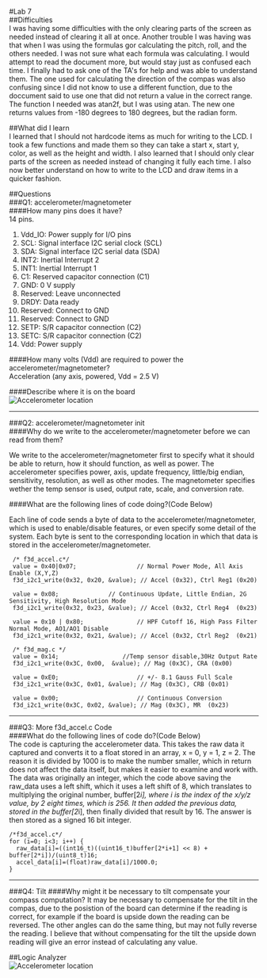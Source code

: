 #Lab 7  
##Difficulties  
I was having some difficulties with the only clearing parts of the screen as needed instead of clearing it all at once.  Another trouble I was having was that when I was using the formulas gor calculating the pitch, roll, and the others needed.  I was not sure what each formula was calculating.  I would attempt to read the document more, but would stay just as confused each time.  I finally had to ask one of the TA's for help and was able to understand them.  The one used for calculating the direction of the compas was also confusing since I did not know to use a different function, due to the doccument said to use one that did not return a value in the correct range.  The function I needed was atan2f, but I was using atan.  The new one returns values from -180 degrees to 180 degrees, but the radian form.

##What did I learn  
I learned that I should not hardcode items as much for writing to the LCD.  I took a few functions and made them so they can take a start x, start y, color, as well as the height and width.  I also learned that I should only clear parts of the screen as needed instead of changing it fully each time.  I also now better understand on how to write to the LCD and draw items in a quicker fashion.

##Questions  
###Q1: accelerometer/magnetometer  
####How many pins does it have?  
14 pins.
1. Vdd_IO:  Power supply for I/O pins
2. SCL: Signal interface I2C serial clock (SCL)
3. SDA: Signal interface I2C serial data (SDA) 
4. INT2: Inertial Interrupt 2
5. INT1: Inertial Interrupt 1
6. C1: Reserved capacitor connection (C1)
7. GND: 0 V supply
8. Reserved: Leave unconnected
9. DRDY: Data ready
10. Reserved: Connect to GND
11. Reserved: Connect to GND
12. SETP: S/R capacitor connection (C2)
13. SETC: S/R capacitor connection (C2)
14. Vdd: Power supply  

####How many volts (Vdd) are required to power the accelerometer/magnetometer?  
Acceleration (any axis, powered, Vdd = 2.5 V)

####Describe where it is on the board  
![Accelerometer location](https://github.iu.edu/mimccann/CS-Spring2017/blob/master/lab7/c335board.png)


---
###Q2: accelerometer/magnetometer init  
####Why do we write to the accelerometer/magnetometer before we can read from them?   

We write to the accelerometer/magnetometer first to specify what it should be able to return, how it should function, as well as power.  The accelerometer specifies power, axis, update frequency, little/big endian, sensitivity, resolution, as well as other modes.  The magnetometer specifies wether the temp sensor is used, output rate, scale, and conversion rate.

####What are the following lines of code doing?(Code Below)   

Each line of code sends a byte of data to the accelerometer/magnetometer, which is used to enable/disable features, or even specify some detail of the system.  Each byte is sent to the corresponding location in which that data is stored in the accelerometer/magnetometer.


```
 /* f3d_accel.c*/
 value = 0x40|0x07;                 // Normal Power Mode, All Axis Enable (X,Y,Z)
 f3d_i2c1_write(0x32, 0x20, &value); // Accel (0x32), Ctrl Reg1 (0x20) 

 value = 0x08;              // Continuous Update, Little Endian, 2G Sensitivity, High Resolution Mode
 f3d_i2c1_write(0x32, 0x23, &value); // Accel (0x32, Ctrl Reg4  (0x23)

 value = 0x10 | 0x80;               // HPF Cutoff 16, High Pass Filter Normal Mode, AO1/AO1 Disable
 f3d_i2c1_write(0x32, 0x21, &value); // Accel (0x32, Ctrl Reg2  (0x21)
```
```
 /* f3d_mag.c */
 value = 0x14;                  //Temp sensor disable,30Hz Output Rate 
 f3d_i2c1_write(0x3C, 0x00,  &value); // Mag (0x3C), CRA (0x00) 

 value = 0xE0;                      // +/- 8.1 Gauss Full Scale
 f3d_i2c1_write(0x3C, 0x01, &value); // Mag (0x3C), CRB (0x01)

 value = 0x00;                      // Continuous Conversion
 f3d_i2c1_write(0x3C, 0x02, &value); // Mag (0x3C), MR  (0x23)
```

---
###Q3: More f3d_accel.c Code   
####What do the following lines of code do?(Code Below)  
The code is capturing the accelerometer data.  This takes the raw data it captured and converts it to a float stored in an array, x = 0, y = 1, z = 2.  The reason it is divided by 1000 is to make the number smaller, which in return does not affect the data itself, but makes it easier to examine and work with.  The data was originally an integer, which the code above saving the raw_data uses a left shift, which it uses a left shift of 8, which translates to multiplying the original number, buffer[2*i], where i is the index of the x/y/z value, by 2 eight times, which is 256.  It then added the previous data, stored in the buffer[2*i], then finally divided that result by 16.  The answer is then stored as a signed 16 bit integer.

```
/*f3d_accel.c*/
for (i=0; i<3; i++) {
  raw_data[i]=((int16_t)((uint16_t)buffer[2*i+1] << 8) + buffer[2*i])/(uint8_t)16;
  accel_data[i]=(float)raw_data[i]/1000.0;
}
```

---
###Q4: Tilt
####Why might it be necessary to tilt compensate your compass computation?
It may be necessary to compensate for the tilt in the compas, due to the posistion of the board can determine if the reading is correct, for example if the board is upside down the reading can be reversed.  The other angles can do the same thing, but may not fully reverse the reading.  I believe that without compensating for the tilt the upside down reading will give an error instead of calculating any value.

##Logic Analyzer  
![Accelerometer location](https://github.iu.edu/mimccann/CS-Spring2017/blob/master/lab7/logic-screenshot.png)